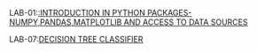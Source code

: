 LAB-01:[:INTRODUCTION IN PYTHON PACKAGES-NUMPY,PANDAS,MATPLOTLIB AND ACCESS TO DATA SOURCES](https://github.com/NandhiniVugge/AIML/blob/main/AIML_LAB_1.ipynb)

LAB-07:[DECISION TREE CLASSIFIER](https://github.com/NandhiniVugge/AIML/blob/main/lab_7.ipynb)
